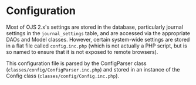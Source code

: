 # Configuration

Most of OJS 2.x's settings are stored in the database, particularly journal settings in the `journal_settings` table, and are accessed via the appropriate DAOs and Model classes. However, certain system-wide settings are stored in a flat file called `config.inc.php` (which is not actually a PHP script, but is so named to ensure that it is not exposed to remote browsers).

This configuration file is parsed by the ConfigParser class (`classes/config/ConfigParser.inc.php`) and stored in an instance of the Config class (`classes/config/Config.inc.php`).

